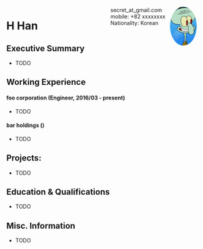 <img style="float:right;border-radius:50%;width:70px;padding:6px" src="squidward.jpg" />

<span style="float:right;padding:6px"> 
  secret_at_gmail.com <br> mobile: +82 xxxxxxxx <br> Nationality: Korean
</span>

# H Han

## Executive Summary

* TODO

## Working Experience

#### foo corporation (Engineer, 2016/03 - present) 

* TODO

#### bar holdings () 

* TODO

## Projects: 

* TODO

## Education & Qualifications

* TODO

## Misc. Information

* TODO
